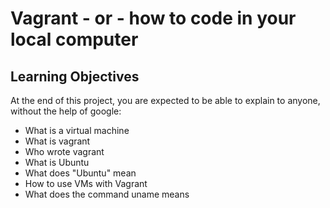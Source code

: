 # Vagrant - or - how to code in your local computer
## Learning Objectives
At the end of this project, you are expected to be able to explain to anyone, without the help of google:
* What is a virtual machine
* What is vagrant 
* Who wrote vagrant
* What is Ubuntu
* What does "Ubuntu" mean
* How to use VMs with Vagrant
* What does the command uname means
